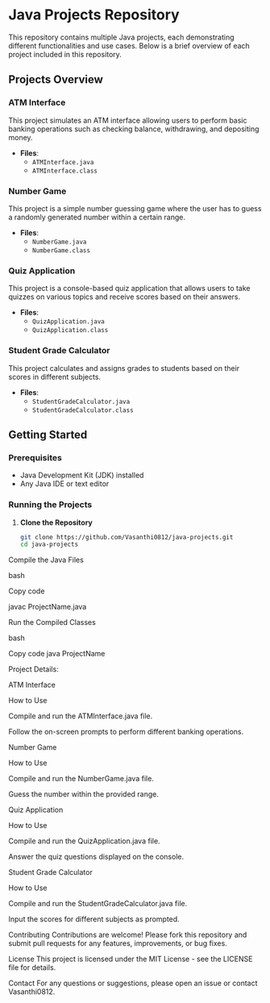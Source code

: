 # Java Projects Repository

This repository contains multiple Java projects, each demonstrating different functionalities and use cases. Below is a brief overview of each project included in this repository.

## Projects Overview

### ATM Interface
This project simulates an ATM interface allowing users to perform basic banking operations such as checking balance, withdrawing, and depositing money.

- **Files**: 
  - `ATMInterface.java`
  - `ATMInterface.class`

### Number Game
This project is a simple number guessing game where the user has to guess a randomly generated number within a certain range.

- **Files**: 
  - `NumberGame.java`
  - `NumberGame.class`

### Quiz Application
This project is a console-based quiz application that allows users to take quizzes on various topics and receive scores based on their answers.

- **Files**: 
  - `QuizApplication.java`
  - `QuizApplication.class`

### Student Grade Calculator
This project calculates and assigns grades to students based on their scores in different subjects.

- **Files**: 
  - `StudentGradeCalculator.java`
  - `StudentGradeCalculator.class`

## Getting Started

### Prerequisites
- Java Development Kit (JDK) installed
- Any Java IDE or text editor

### Running the Projects
1. **Clone the Repository**
   ```bash
   git clone https://github.com/Vasanthi0812/java-projects.git
   cd java-projects

Compile the Java Files

bash

Copy code

javac ProjectName.java

Run the Compiled Classes

bash

Copy code
java ProjectName

Project Details:

ATM Interface

How to Use

Compile and run the ATMInterface.java file.

Follow the on-screen prompts to perform different banking operations.

Number Game

How to Use

Compile and run the NumberGame.java file.

Guess the number within the provided range.

Quiz Application

How to Use

Compile and run the QuizApplication.java file.

Answer the quiz questions displayed on the console.

Student Grade Calculator

How to Use

Compile and run the StudentGradeCalculator.java file.

Input the scores for different subjects as prompted.

Contributing
Contributions are welcome! Please fork this repository and submit pull requests for any features, improvements, or bug fixes.

License
This project is licensed under the MIT License - see the LICENSE file for details.

Contact
For any questions or suggestions, please open an issue or contact Vasanthi0812.
